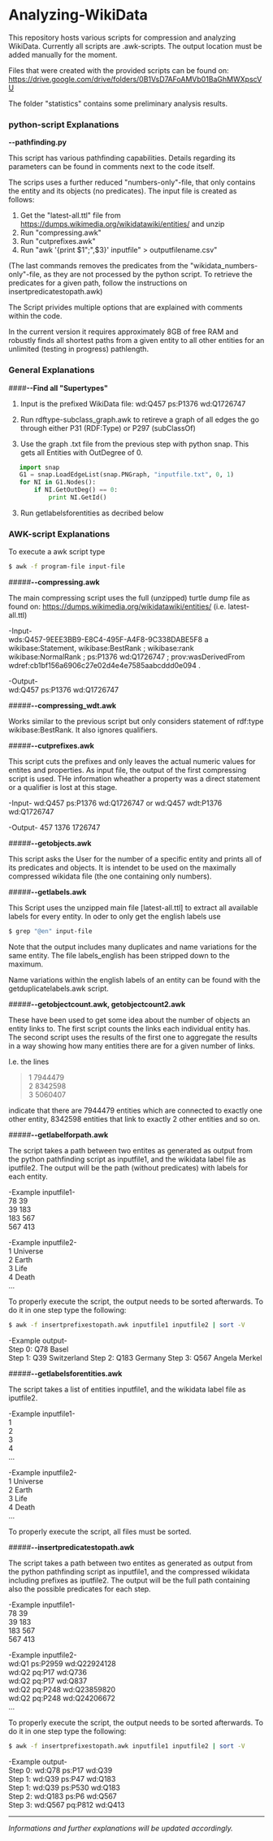 # Analyzing-WikiData

This repository hosts various scripts for compression and analyzing WikiData.
Currently all scripts are .awk-scripts. The output location must be added manually for the moment.

Files that were created with the provided scripts can be found on:
https://drive.google.com/drive/folders/0B1VsD7AFoAMVb01BaGhMWXpscVU 

The folder "statistics" contains some preliminary analysis results.


### python-script Explanations

**--pathfinding.py**

This script has various pathfinding capabilities. 
Details regarding its parameters can be found in comments next to the code itself.  

The scrips uses a further reduced "numbers-only"-file, that only contains the entity and its objects (no predicates).
The input file is created as follows:
1. Get the "latest-all.ttl" file from https://dumps.wikimedia.org/wikidatawiki/entities/ and unzip
2. Run "compressing.awk"
3. Run "cutprefixes.awk"
4. Run "awk '{print $1";",$3}' inputfile" > outputfilename.csv"   

(The last commands removes the predicates from the "wikidata_numbers-only"-file, as they are not processed by the python script. To retrieve the predicates for a given path, follow the instructions on insertpredicatestopath.awk)  

The Script privides multiple options that are explained with comments within the code.  

In the current version it requires approximately 8GB of free RAM and robustly finds all shortest paths from a given entity to all other entities for an unlimited (testing in progress) pathlength.   

### General Explanations

####**--Find all "Supertypes"**
1. Input is the prefixed WikiData file:
wd:Q457 ps:P1376 wd:Q1726747

2. Run rdftype-subclass_graph.awk to retireve a graph of all edges the go through either P31 (RDF:Type) or P297 (subClassOf) 

3. Use the graph .txt file from the previous step with python snap. This gets all Entities with OutDegree of 0.

 ```python
 	import snap
 	G1 = snap.LoadEdgeList(snap.PNGraph, "inputfile.txt", 0, 1)
    for NI in G1.Nodes():
        if NI.GetOutDeg() == 0:
            print NI.GetId()
```

3. Run getlabelsforentities as decribed below

### AWK-script Explanations

To execute a awk script type
```sh
$ awk -f program-file input-file
```

#####**--compressing.awk**

The main compressing script uses the full (unzipped) turtle dump file as found on:
https://dumps.wikimedia.org/wikidatawiki/entities/   (i.e. latest-all.ttl)  

-Input-  
wds:Q457-9EEE3BB9-E8C4-495F-A4F8-9C338DABE5F8 a wikibase:Statement, 
wikibase:BestRank ; 
wikibase:rank wikibase:NormalRank ; 
ps:P1376 wd:Q1726747 ; 
prov:wasDerivedFrom wdref:cb1bf156a6906c27e02d4e4e7585aabcddd0e094 .  

-Output-   
wd:Q457 ps:P1376 wd:Q1726747  

#####**--compressing_wdt.awk** 

Works similar to the previous script but only considers statement of rdf:type wikibase:BestRank.
It also ignores qualifiers.  

#####**--cutprefixes.awk** 

This script cuts the prefixes and only leaves the actual numeric values for entites and properties.
As input file, the output of the first compressing script is used.
THe information wheather a property was a direct statement or a qualifier is lost at this stage.

-Input- 
wd:Q457 ps:P1376 wd:Q1726747 
or 
wd:Q457 wdt:P1376 wd:Q1726747   

-Output- 
457 1376 1726747  

#####**--getobjects.awk** 

This script asks the User for the number of a specific entity and prints all of its predicates and objects. 
It is intendet to be used on the maximally compressed wikidata file (the one containing only numbers).  

#####**--getlabels.awk** 

This Script uses the unzipped main file [latest-all.ttl] to extract all available labels for every entity.
In oder to only get the english labels use

```sh
$ grep "@en" input-file
```

Note that the output includes many duplicates and name variations for the same entity. 
The file labels_english has been stripped down to the maximum. 

Name variations within the english labels of an entity can be found with the getduplicatelabels.awk script.  

#####**--getobjectcount.awk, getobjectcount2.awk** 

These have been used to get some idea about the number of objects an entity links to. 
The first script counts the links each individual entity has.
The second script uses the results of the first one to aggregate the results in a way showing how many entities there are for a given number of links.

I.e. the lines

>1 7944479  
>2 8342598  
>3 5060407  

indicate that there are 7944479 entities which are connected to exactly one other entity, 8342598 entities that link to exactly 2 other entities and so on.  

#####**--getlabelforpath.awk** 

The script takes a path between two entites as generated as output from the python pathfinding script as inputfile1, and the wikidata label file as iputfile2. The output will be the path (without predicates) with labels for each entity.

-Example inputfile1-  
78 39  
39 183  
183 567  
567 413  

-Example inputfile2-  
1 Universe  
2 Earth  
3 Life  
4 Death  
...  

To properly execute the script, the output needs to be sorted afterwards. To do it in one step type the following:

```sh
$ awk -f insertprefixestopath.awk inputfile1 inputfile2 | sort -V
```


-Example output-  
Step 0: Q78 Basel  
Step 1: Q39 Switzerland
Step 2: Q183 Germany
Step 3: Q567 Angela Merkel

#####**--getlabelsforentities.awk** 

The script takes a list of entities inputfile1, and the wikidata label file as iputfile2.

-Example inputfile1-  
1  
2  
3  
4  
...  

-Example inputfile2-  
1 Universe  
2 Earth  
3 Life  
4 Death  
...  

To properly execute the script, all files must be sorted. 


#####**--insertpredicatestopath.awk** 

The script takes a path between two entites as generated as output from the python pathfinding script as inputfile1, and the compressed wikidata including prefixes as iputfile2. The output will be the full path containing also the possible predicates for each step.

-Example inputfile1-  
78 39  
39 183  
183 567  
567 413  

-Example inputfile2-  
wd:Q1 ps:P2959 wd:Q22924128  
wd:Q2 pq:P17 wd:Q736  
wd:Q2 pq:P17 wd:Q837  
wd:Q2 pq:P248 wd:Q23859820  
wd:Q2 pq:P248 wd:Q24206672  
...  

To properly execute the script, the output needs to be sorted afterwards. To do it in one step type the following:

```sh
$ awk -f insertprefixestopath.awk inputfile1 inputfile2 | sort -V
```

-Example output-  
Step 0: wd:Q78 ps:P17 wd:Q39  
Step 1: wd:Q39 ps:P47 wd:Q183  
Step 1: wd:Q39 ps:P530 wd:Q183  
Step 2: wd:Q183 ps:P6 wd:Q567  
Step 3: wd:Q567 pq:P812 wd:Q413  



---
_Informations and further explanations will be updated accordingly._
